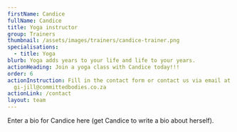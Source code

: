 ```yaml
---
firstName: Candice
fullName: Candice
title: Yoga instructor
group: Trainers
thumbnail: /assets/images/trainers/candice-trainer.png
specialisations:
  - title: Yoga
blurb: Yoga adds years to your life and life to your years.
actionHeading: Join a yoga class with Candice today!!!
order: 6
actionInstruction: Fill in the contact form or contact us via email at
  gi-jill@committedbodies.co.za
actionLink: /contact
layout: team
---
```

Enter a bio for Candice here (get Candice to write a bio about herself).